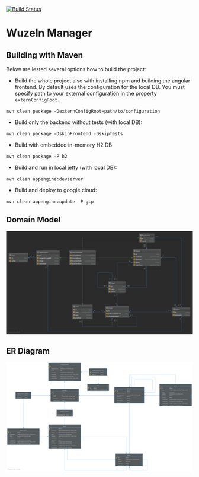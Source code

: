 [![Build Status](https://travis-ci.org/jurajcik/wuzeln.svg?branch=master)](https://travis-ci.org/jurajcik/wuzeln)

# Wuzeln Manager

## Building with Maven
Below are lested several options how to build the project:

- Build the whole project also with installing npm and building the angular frontend. 
By default uses the configuration for the local DB. 
You must specify path to your external configuration in the property `externConfigRoot`.
```
mvn clean package -DexternConfigRoot=path/to/configuration
```

- Build only the backend without tests (with local DB):
```
mvn clean package -DskipFrontend -DskipTests
``` 

- Build with embedded in-memory H2 DB: 
```
mvn clean package -P h2
```

- Build and run in local jetty (with local DB):
``` 
mvn clean appengine:devserver
``` 

- Build and deploy to google cloud:
```
mvn clean appengine:update -P gcp
``` 

## Domain Model

![picture](doc/domain_model.png)

## ER Diagram

![picture](doc/er_diagram.png)
